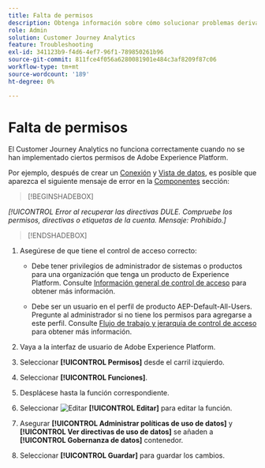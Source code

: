 ```yaml
---
title: Falta de permisos
description: Obtenga información sobre cómo solucionar problemas derivados de la falta de permisos
role: Admin
solution: Customer Journey Analytics
feature: Troubleshooting
exl-id: 341123b9-f4d6-4ef7-96f1-789850261b96
source-git-commit: 811fce4f056a6280081901e484c3af8209f87c06
workflow-type: tm+mt
source-wordcount: '189'
ht-degree: 0%

---
```


# Falta de permisos

El Customer Journey Analytics no funciona correctamente cuando no se han implementado ciertos permisos de Adobe Experience Platform.

Por ejemplo, después de crear un [Conexión](../connections/overview.md) y [Vista de datos](../data-views/data-views.md), es posible que aparezca el siguiente mensaje de error en la [Componentes](/help/data-views/create-dataview.md#components) sección:


>[!BEGINSHADEBOX]

*[!UICONTROL Error al recuperar las directivas DULE. Compruebe los permisos, directivas o etiquetas de la cuenta. Mensaje: Prohibido.]*

>[!ENDSHADEBOX]


1. Asegúrese de que tiene el control de acceso correcto:

   * Debe tener privilegios de administrador de sistemas o productos para una organización que tenga un producto de Experience Platform. Consulte [Información general de control de acceso](https://experienceleague.adobe.com/docs/experience-platform/access-control/home.html?lang=en#platform-permissions) para obtener más información.

   * Debe ser un usuario en el perfil de producto AEP-Default-All-Users. Pregunte al administrador si no tiene los permisos para agregarse a este perfil. Consulte [Flujo de trabajo y jerarquía de control de acceso](https://experienceleague.adobe.com/docs/experience-platform/access-control/home.html?lang=en#access-control-hierarchy-and-workflow) para obtener más información.


1. Vaya a la interfaz de usuario de Adobe Experience Platform.

1. Seleccionar **[!UICONTROL Permisos]** desde el carril izquierdo.

1. Seleccionar **[!UICONTROL Funciones]**.

1. Desplácese hasta la función correspondiente.

1. Seleccionar ![Editar](https://spectrum.adobe.com/static/icons/workflow_18/Smock_Edit_18_N.svg) **[!UICONTROL Editar]** para editar la función.

1. Asegurar **[!UICONTROL Administrar políticas de uso de datos]** y **[!UICONTROL Ver directivas de uso de datos]** se añaden a **[!UICONTROL Gobernanza de datos]** contenedor.

1. Seleccionar **[!UICONTROL Guardar]** para guardar los cambios.
